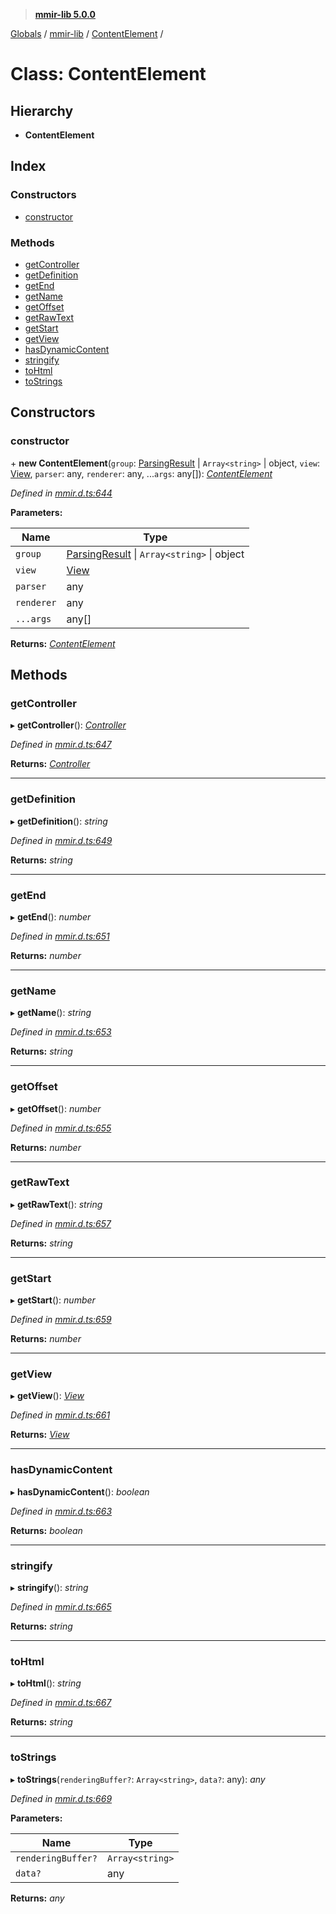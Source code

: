 > **[mmir-lib 5.0.0](../README.md)**

[Globals](../README.md) / [mmir-lib](../modules/mmir_lib.md) / [ContentElement](mmir_lib.contentelement.md) /

# Class: ContentElement

## Hierarchy

* **ContentElement**

## Index

### Constructors

* [constructor](mmir_lib.contentelement.md#constructor)

### Methods

* [getController](mmir_lib.contentelement.md#getcontroller)
* [getDefinition](mmir_lib.contentelement.md#getdefinition)
* [getEnd](mmir_lib.contentelement.md#getend)
* [getName](mmir_lib.contentelement.md#getname)
* [getOffset](mmir_lib.contentelement.md#getoffset)
* [getRawText](mmir_lib.contentelement.md#getrawtext)
* [getStart](mmir_lib.contentelement.md#getstart)
* [getView](mmir_lib.contentelement.md#getview)
* [hasDynamicContent](mmir_lib.contentelement.md#hasdynamiccontent)
* [stringify](mmir_lib.contentelement.md#stringify)
* [toHtml](mmir_lib.contentelement.md#tohtml)
* [toStrings](mmir_lib.contentelement.md#tostrings)

## Constructors

###  constructor

\+ **new ContentElement**(`group`: [ParsingResult](mmir_lib.parsingresult.md) | `Array<string>` | object, `view`: [View](mmir_lib.view.md), `parser`: any, `renderer`: any, ...`args`: any[]): *[ContentElement](mmir_lib.contentelement.md)*

*Defined in [mmir.d.ts:644](../../mmir.d.ts#L644)*

**Parameters:**

Name | Type |
------ | ------ |
`group` | [ParsingResult](mmir_lib.parsingresult.md) \| `Array<string>` \| object |
`view` | [View](mmir_lib.view.md) |
`parser` | any |
`renderer` | any |
`...args` | any[] |

**Returns:** *[ContentElement](mmir_lib.contentelement.md)*

## Methods

###  getController

▸ **getController**(): *[Controller](mmir_lib.controller.md)*

*Defined in [mmir.d.ts:647](../../mmir.d.ts#L647)*

**Returns:** *[Controller](mmir_lib.controller.md)*

___

###  getDefinition

▸ **getDefinition**(): *string*

*Defined in [mmir.d.ts:649](../../mmir.d.ts#L649)*

**Returns:** *string*

___

###  getEnd

▸ **getEnd**(): *number*

*Defined in [mmir.d.ts:651](../../mmir.d.ts#L651)*

**Returns:** *number*

___

###  getName

▸ **getName**(): *string*

*Defined in [mmir.d.ts:653](../../mmir.d.ts#L653)*

**Returns:** *string*

___

###  getOffset

▸ **getOffset**(): *number*

*Defined in [mmir.d.ts:655](../../mmir.d.ts#L655)*

**Returns:** *number*

___

###  getRawText

▸ **getRawText**(): *string*

*Defined in [mmir.d.ts:657](../../mmir.d.ts#L657)*

**Returns:** *string*

___

###  getStart

▸ **getStart**(): *number*

*Defined in [mmir.d.ts:659](../../mmir.d.ts#L659)*

**Returns:** *number*

___

###  getView

▸ **getView**(): *[View](mmir_lib.view.md)*

*Defined in [mmir.d.ts:661](../../mmir.d.ts#L661)*

**Returns:** *[View](mmir_lib.view.md)*

___

###  hasDynamicContent

▸ **hasDynamicContent**(): *boolean*

*Defined in [mmir.d.ts:663](../../mmir.d.ts#L663)*

**Returns:** *boolean*

___

###  stringify

▸ **stringify**(): *string*

*Defined in [mmir.d.ts:665](../../mmir.d.ts#L665)*

**Returns:** *string*

___

###  toHtml

▸ **toHtml**(): *string*

*Defined in [mmir.d.ts:667](../../mmir.d.ts#L667)*

**Returns:** *string*

___

###  toStrings

▸ **toStrings**(`renderingBuffer?`: `Array<string>`, `data?`: any): *any*

*Defined in [mmir.d.ts:669](../../mmir.d.ts#L669)*

**Parameters:**

Name | Type |
------ | ------ |
`renderingBuffer?` | `Array<string>` |
`data?` | any |

**Returns:** *any*
